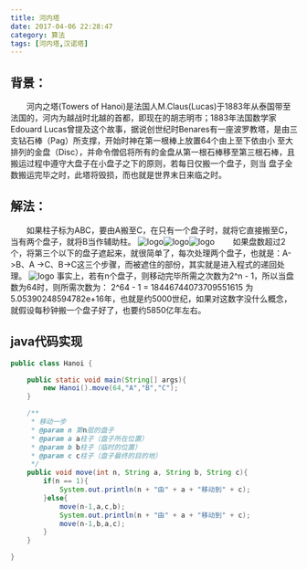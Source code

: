 ```yaml
---
title: 河内塔
date: 2017-04-06 22:28:47
category: 算法
tags: [河内塔,汉诺塔]
---
```

## 背景：
　　河内之塔(Towers of Hanoi)是法国人M.Claus(Lucas)于1883年从泰国带至法国的，河内为越战时北越的首都，即现在的胡志明市；1883年法国数学家 Edouard Lucas曾提及这个故事，据说创世纪时Benares有一座波罗教塔，是由三支钻石棒（Pag）所支撑，开始时神在第一根棒上放置64个由上至下依由小 至大排列的金盘（Disc），并命令僧侣将所有的金盘从第一根石棒移至第三根石棒，且搬运过程中遵守大盘子在小盘子之下的原则，若每日仅搬一个盘子，则当 盘子全数搬运完毕之时，此塔将毁损，而也就是世界末日来临之时。
<!--more-->
## 解法：
　　如果柱子标为ABC，要由A搬至C，在只有一个盘子时，就将它直接搬至C，当有两个盘子，就将B当作辅助柱。
![logo](hanoi-1.jpg)![logo](hanoi-2.jpg)![logo](hanoi-3.jpg)
　　如果盘数超过2个，将第三个以下的盘子遮起来，就很简单了，每次处理两个盘子，也就是：A->B、A ->C、B->C这三个步骤，而被遮住的部份，其实就是进入程式的递回处理。
![logo](hanoi-4.jpg)
事实上，若有n个盘子，则移动完毕所需之次数为2^n - 1，所以当盘数为64时，则所需次数为：
2^64 - 1 = 18446744073709551615
为5.05390248594782e+16年，也就是约5000世纪，如果对这数字没什么概念，就假设每秒钟搬一个盘子好了，也要约5850亿年左右。

## java代码实现
```java
public class Hanoi {

    public static void main(String[] args){
        new Hanoi().move(64,"A","B","C");
    }

    /**
     * 移动一步
     * @param n 第n层的盘子
     * @param a a柱子（盘子所在位置）
     * @param b b柱子（临时的位置）
     * @param c c柱子（盘子最终的目的地）
     */
    public void move(int n, String a, String b, String c){
        if(n == 1){
            System.out.println(n + "由" + a + "移动到" + c);
        }else{
            move(n-1,a,c,b);
            System.out.println(n + "由" + a + "移动到" + c);
            move(n-1,b,a,c);
        }
    }

}
```
